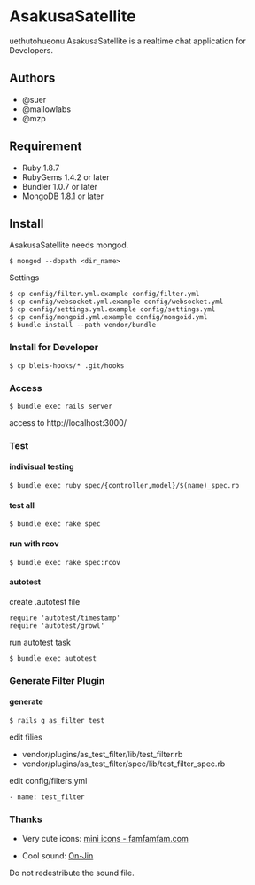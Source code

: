 AsakusaSatellite
===================
uethutohueonu
AsakusaSatellite is a realtime chat application for Developers.

Authors
----------------
 * @suer
 * @mallowlabs
 * @mzp

Requirement
----------------
 * Ruby 1.8.7
 * RubyGems 1.4.2 or later
 * Bundler 1.0.7 or later
 * MongoDB 1.8.1 or later

Install
----------------
AsakusaSatellite needs mongod.

    $ mongod --dbpath <dir_name>

Settings

    $ cp config/filter.yml.example config/filter.yml
    $ cp config/websocket.yml.example config/websocket.yml
    $ cp config/settings.yml.example config/settings.yml
    $ cp config/mongoid.yml.example config/mongoid.yml
    $ bundle install --path vendor/bundle

### Install for Developer

    $ cp bleis-hooks/* .git/hooks

### Access

    $ bundle exec rails server

access to http://localhost:3000/

### Test
#### indivisual testing

    $ bundle exec ruby spec/{controller,model}/$(name)_spec.rb

#### test all

    $ bundle exec rake spec

#### run with rcov

    $ bundle exec rake spec:rcov

#### autotest

create .autotest file

    require 'autotest/timestamp'
    require 'autotest/growl'

run autotest task

    $ bundle exec autotest

### Generate Filter Plugin

#### generate

    $ rails g as_filter test

edit filies

 * vendor/plugins/as_test_filter/lib/test_filter.rb
 * vendor/plugins/as_test_filter/spec/lib/test_filter_spec.rb

edit config/filters.yml

    - name: test_filter

### Thanks

 * Very cute icons: [mini icons - famfamfam.com](http://www.famfamfam.com/lab/icons/mini/)

 * Cool sound: [On-Jin](http://yen-soft.com/ssse/)

Do not redestribute the sound file.
